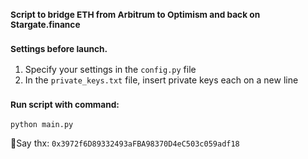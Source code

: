 ### <sub>Script to bridge ETH from Arbitrum to Optimism and back on Stargate.finance</sub>

### <sub>Settings before launch.</sub>
1. Specify your settings in the `config.py` file
2. In the `private_keys.txt` file, insert private keys each on a new line

### <sub>Run script with command:</sub>
``` 
python main.py
```

🤝Say thx: `0x3972f6D89332493aFBA98370D4eC503c059adf18`
